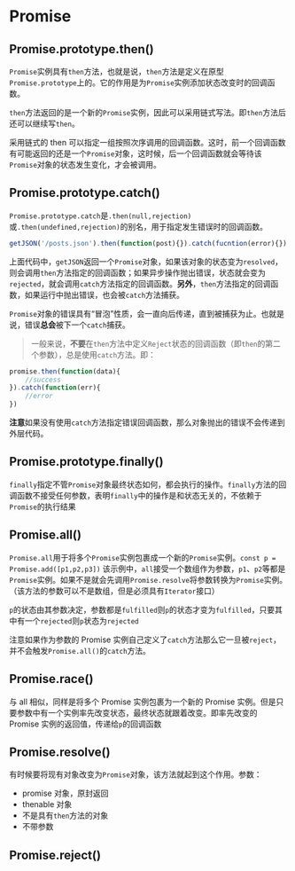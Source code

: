 # Promise

## Promise.prototype.then()

`Promise`实例具有`then`方法，也就是说，`then`方法是定义在原型`Promise.prototype`上的。它的作用是为`Promise`实例添加状态改变时的回调函数。

`then`方法返回的是一个新的`Promise`实例，因此可以采用链式写法。即`then`方法后还可以继续写`then`。

采用链式的 then 可以指定一组按照次序调用的回调函数。这时，前一个回调函数有可能返回的还是一个`Promise`对象，这时候，后一个回调函数就会等待该`Promise`对象的状态发生变化，才会被调用。

## Promise.prototype.catch()

`Promise.prototype.catch`是`.then(null,rejection)`或`.then(undefined,rejection)`的别名，用于指定发生错误时的回调函数。

```js
getJSON('/posts.json').then(function(post){}).catch(fucntion(error){})
```
上面代码中，`getJSON`返回一个`Promise`对象，如果该对象的状态变为`resolved`，则会调用`then`方法指定的回调函数；如果异步操作抛出错误，状态就会变为`rejected`，就会调用`catch`方法指定的回调函数。**另外**，`then`方法指定的回调函数，如果运行中抛出错误，也会被`catch`方法捕获。

`Promise`对象的错误具有“冒泡”性质，会一直向后传递，直到被捕获为止。也就是说，错误**总会**被下一个`catch`捕获。

> 一般来说，**不要**在`then`方法中定义`Reject`状态的回调函数（即`then`的第二个参数），总是使用`catch`方法。即：
```js
promise.then(function(data){
    //success
}).catch(function(err){
    //error
})
```
**注意**如果没有使用`catch`方法指定错误回调函数，那么对象抛出的错误不会传递到外层代码。

## Promise.prototype.finally()

`finally`指定不管`Promise`对象最终状态如何，都会执行的操作。`finally`方法的回调函数不接受任何参数，表明`finally`中的操作是和状态无关的，不依赖于`Promise`的执行结果

## Promise.all()

`Promise.all`用于将多个`Promise`实例包裹成一个新的`Promise`实例。`const p = Promise.add([p1,p2,p3])` 该示例中，`all`接受一个数组作为参数，`p1`、`p2`等都是`Promise`实例。如果不是就会先调用`Promise.resolve`将参数转换为`Promise`实例。（该方法的参数可以不是数组，但是必须具有`Iterator`接口）

`p`的状态由其参数决定，参数都是`fulfilled`则`p`的状态才变为`fulfilled`，只要其中有一个`rejected`则`p`状态为`rejected`

注意如果作为参数的 Promise 实例自己定义了`catch`方法那么它一旦被`reject`，并不会触发`Promise.all()`的`catch`方法。

## Promise.race()

与 all 相似，同样是将多个 Promise 实例包裹为一个新的 Promise 实例。但是只要参数中有一个实例率先改变状态，最终状态就跟着改变。即率先改变的 Promise 实例的返回值，传递给`p`的回调函数

## Promise.resolve()

有时候要将现有对象改变为`Promise`对象，该方法就起到这个作用。参数：
- promise 对象，原封返回
- thenable 对象
- 不是具有`then`方法的对象
- 不带参数

## Promise.reject()

